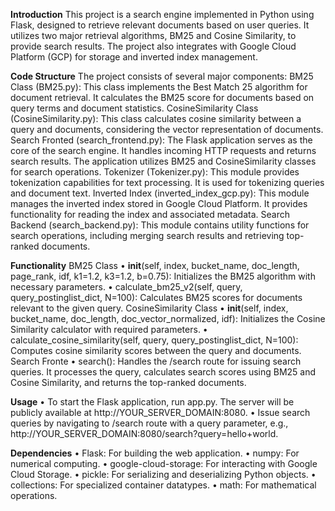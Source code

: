 
**Introduction**
This project is a search engine implemented in Python using Flask, designed to retrieve relevant documents based on user queries. It utilizes two major retrieval algorithms, BM25 and Cosine Similarity, to provide search results. The project also integrates with Google Cloud Platform (GCP) for storage and inverted index management.

**Code Structure**
The project consists of several major components:
		BM25 Class (BM25.py): This class implements the Best Match 25 algorithm for document retrieval. It calculates the BM25 score for documents based on query terms and document statistics.
		CosineSimilarity Class (CosineSimilarity.py): This class calculates cosine similarity between a query and documents, considering the vector representation of documents.
		Search Fronted (search_frontend.py): The Flask application serves as the core of the search engine. It handles incoming HTTP requests and returns search results. The application utilizes BM25 and CosineSimilarity classes for search operations.
		Tokenizer (Tokenizer.py): This module provides tokenization capabilities for text processing. It is used for tokenizing queries and document text.
		Inverted Index (inverted_index_gcp.py): This module manages the inverted index stored in Google Cloud Platform. It provides functionality for reading the index and associated metadata.
		Search Backend (search_backend.py): This module contains utility functions for search operations, including merging search results and retrieving top-ranked documents.

**Functionality**
BM25 Class
	•	__init__(self, index, bucket_name, doc_length, page_rank, idf, k1=1.2, k3=1.2, b=0.75): Initializes the BM25 algorithm with necessary parameters.
	•	calculate_bm25_v2(self, query, query_postinglist_dict, N=100): Calculates BM25 scores for documents relevant to the given query.
CosineSimilarity Class
	•	__init__(self, index, bucket_name, doc_length, doc_vector_normalized, idf): Initializes the Cosine Similarity calculator with required parameters.
	•	calculate_cosine_similarity(self, query, query_postinglist_dict, N=100): Computes cosine similarity scores between the query and documents.
Search Fronte 
	•	search(): Handles the /search route for issuing search queries. It processes the query, calculates search scores using BM25 and Cosine Similarity, and returns the top-ranked documents.

**Usage**
	•	To start the Flask application, run app.py. The server will be publicly available at http://YOUR_SERVER_DOMAIN:8080.
	•	Issue search queries by navigating to /search route with a query parameter, e.g., http://YOUR_SERVER_DOMAIN:8080/search?query=hello+world.

**Dependencies**
  •	Flask: For building the web application.
	•	numpy: For numerical computing.
	•	google-cloud-storage: For interacting with Google Cloud Storage.
	•	pickle: For serializing and deserializing Python objects.
	•	collections: For specialized container datatypes.
	•	math: For mathematical operations.

